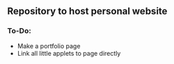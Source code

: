 ## Repository to host personal website

### To-Do:
* Make a portfolio page
* Link all little applets to page directly
